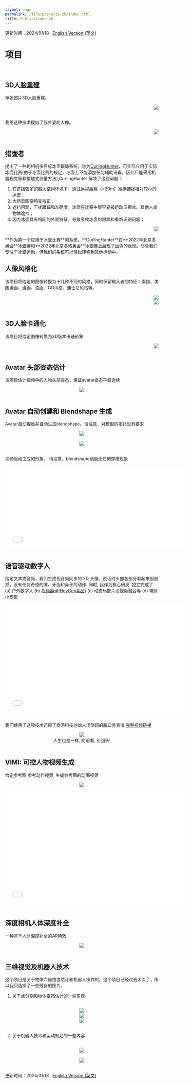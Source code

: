 ```yaml
---
layout: page
permalink: /file/projects-zh/index.html
title: Publications-zh
---
```


更新时间：2024/01/18 &nbsp;  [English Version (英文)](https://xuankeshi.github.io/projects/)

# 项目
<br>

## 3D人脸重建

单张照片3D人脸重建。
<div align=right>
  <img src = "https://xuankeshi.github.io/images/projects/3dface.png">
</div>

<br> 我用这种技术模拟了我外婆的人像。

<div align=right>
  <img src = "https://xuankeshi.github.io/images/projects/grandma.gif">
</div>

<br>

## 猎壶者

提出了一种跨相机多目标冰壶跟踪系统，称为[CurlingHunter](https://spj.science.org/doi/full/10.34133/2022/9805054)，可实际应用于实际冰壶比赛(由于冰壶比赛的规定，冰壶上不能添加任何辅助设备，因此只能采用机器视觉等非接触式测量方法),CurlingHunter 解决了这些问题：

1. 在遮挡较多的超大空间环境下，通过远视距离（>20m）准确捕捉相对较小的冰壶；
2. 大场景图像畸变校正；
3. 遮挡问题，干扰跟踪和准确度，冰壶在比赛中很容易被运动员擦冰、其他人或物体遮挡；
4. 因为冰壶具有相同的外观特征，导致多枚冰壶的跟踪和重新识别问题；

<div align=right>
  <img src = "https://xuankeshi.github.io/images/projects/curlinghunter.png">
</div>

<br>
**作为第一个应用于冰壶比赛**的系统，**CurlingHunter**在**2022年北京冬奥会**冰壶赛和**2022年北京冬残奥会**冰壶赛上展现了出色的表现。尽管我们专注于冰壶运动，但我们的系统可以轻松转移到其他运动中。
<br>

## 人像风格化

该项目将给定的图像转换为十几种不同的风格，同时保留输入者的特征：素描、美国漫画、漫画、油画、CG风格、迪士尼风格等。

<div align=right>
  <img src = "https://xuankeshi.github.io/images/projects/face_style1.jpg">
</div>

<div align=right>
  <img src = "https://xuankeshi.github.io/images/projects/face_style2.jpeg">
</div>

<br>

## 3D人脸卡通化

该项目将给定图像转换为3D版本卡通形象

<div align=right>
  <img src = "https://xuankeshi.github.io/images/projects/3d_cartoon.png">
</div>

<br>

## Avatar 头部姿态估计

该项目估计视频中的人物头部姿态，保证avatar姿态平稳连续

<div align=center>
  <img src = "https://xuankeshi.github.io/images/projects/pose_estimation.gif">
</div>

<br>

## Avatar 自动创建和 Blendshape 生成

Avatar自动捏脸并自动生成blendshape。请注意，对模型的拓扑没有要求

<!-- <div align=center>
<iframe width="768" height="512" src="/images/projects/avatar_boy.mp4" frameborder="0" allowfullscreen> </iframe>
</div> -->

<!-- <div align=center>
  <iframe width="600" height="400" src="/images/projects/avatar_girl.mp4" frameborder="0" allowfullscreen> </iframe>
</div> -->

<div align=center>
  <img src = "https://xuankeshi.github.io/images/projects/avatar_girl.gif">
</div>

<br>

<div align=center>
  <img src = "https://xuankeshi.github.io/images/projects/avatar_boy.gif">
</div>

<!-- <div align=center>
  <img src = "https://xuankeshi.github.io/images/projects/avatar_hanmeimei_girl.gif">
</div> -->

<br>

视频驱动生成的形象． 请注意，blendshape动画无任何穿模现象
<div align=center>
<iframe width="600" height="265" src="/images/projects/blendshape.mp4" frameborder="0" allowfullscreen> </iframe>
</div>

<br>

## 语音驱动数字人 

给定文本或音频，我们生成视音频同步的 2D 头像。说话时头部各部分看起来很自然，没有任何奇怪的嘴、牙齿和鼻子的动作.
同时, 我作为核心研发, 独立完成了
(a) 户外数字人
(b) [视频翻译(HeyGen竞品)](https://www.heygen.com/translate)
(c) 动态局部片段视频融合等
(d) 端侧小模型

<div align=center>
  <iframe width="600" height="356" src="/images/projects/digitalhuman.mp4" frameborder="0" allowfullscreen> </iframe>
</div>

<br>

我们使用了这项技术还原了商汤科技创始人汤晓鸥的脱口秀表演 
[完整视频链接](https://www.bilibili.com/video/BV1jF4m1L7rk/?spm_id_from=333.337.search-card.all.click)

<div align=center>
  <img src = "https://xuankeshi.github.io/images/projects/txo2.gif">
</div>

<div align=center>
  人生也是一样, 向前看, 别回头!
</div>

<br>

## VIMI: 可控人物视频生成
给定参考图,参考动作视频, 生成参考图的动画视频
<div align=center>
  <img src = "https://xuankeshi.github.io/images/projects/vimi.gif">
</div>

<br>

<div align=center>
  <iframe width="600" height="366"  src="/images/projects/vimi.mp4" frameborder="0" allowfullscreen  > </iframe>
</div>

<br>

## 深度相机人体深度补全

一种基于人体深度补全的AR特效 

<div align=center>
  <img src = "https://xuankeshi.github.io/images/projects/tof_ar.gif">
  <!-- <iframe width="600" height="225"  src="/images/projects/tof_ar.mp4" frameborder="0" allowfullscreen> </iframe> -->
</div>

<br>

## 三维视觉及机器人技术

这个项目是关于物体六自由度估计和机器人操作的。这个项目已经过去太久了，所以我只选择了一些残存的图片。
<br>

1. 关于点分割和物体姿态估计的一些东西。

<br>

<div align=center>
  <img src = "https://xuankeshi.github.io/images/projects/vccs1.jpg">
</div>

<div align=center>
  <img src = "https://xuankeshi.github.io/images/projects/vccs2.jpg">
</div>

<div align=center>
  <img src = "https://xuankeshi.github.io/images/projects/ppf.jpg">
</div>

<br>

2. 关于机器人技术和运动规划的一些内容

<br>

<div align=center>
  <img src = "https://xuankeshi.github.io/images/projects/robotics.jpg">
</div>

<br>

<div align=center >
  <img src = "https://xuankeshi.github.io/images/projects/manipulation.gif">
  <!-- <iframe width="600" height="326" src="/images/projects/manipulation.mp4" frameborder="0" allowfullscreen> </iframe> -->
</div>

<br>

更新时间：2024/01/18 &nbsp;  [English Version (英文)](https://xuankeshi.github.io/projects/)
